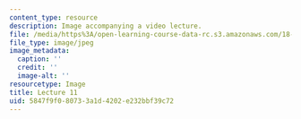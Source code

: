 ```yaml
---
content_type: resource
description: Image accompanying a video lecture.
file: /media/https%3A/open-learning-course-data-rc.s3.amazonaws.com/18-01-single-variable-calculus-fall-2006/5847f9f080733a1d4202e232bbf39c72_lec11.jpg
file_type: image/jpeg
image_metadata:
  caption: ''
  credit: ''
  image-alt: ''
resourcetype: Image
title: Lecture 11
uid: 5847f9f0-8073-3a1d-4202-e232bbf39c72
---
```

